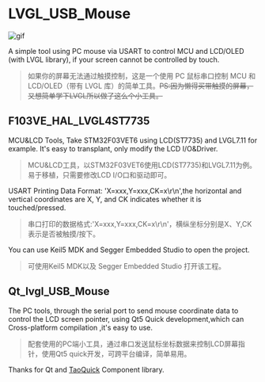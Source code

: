 # LVGL_USB_Mouse
![gif](/Peek.gif)

A simple tool using PC mouse via USART to control MCU and LCD/OLED (with LVGL library), if your screen cannot be controlled by touch.
> 如果你的屏幕无法通过触摸控制，这是一个使用 PC 鼠标串口控制 MCU 和 LCD/OLED（带有 LVGL 库）的简单工具。~~PS:因为懒得买带触摸的屏幕，又想简单学下LVGL所以做了这么个小工具。~~

## F103VE_HAL_LVGL4ST7735

MCU&LCD Tools, Take STM32F03VET6 using LCD(ST7735) and LVGL7.11 for example.
It's easy to transplant, only modify the LCD I/O&Driver.
> MCU&LCD工具，以STM32F03VET6使用LCD(ST7735)和LVGL7.11为例。
> 易于移植，只需要修改LCD I/O口和驱动即可。

USART Printing Data Format: 'X=xxx,Y=xxx,CK=x\r\n',the horizontal and vertical coordinates are X, Y, and CK indicates whether it is touched/pressed.
> 串口打印的数据格式:'X=xxx,Y=xxx,CK=x\r\n'，横纵坐标分别是X、Y,CK表示是否被触摸/按下。

You can use Keil5 MDK and Segger Embedded Studio to open the project.
> 可使用Keil5 MDK以及 Segger Embedded Studio 打开该工程。

## Qt_lvgl_USB_Mouse
The PC tools, through the serial port to send mouse coordinate data to control the LCD screen pointer, using Qt5 Quick development,which can Cross-platform compilation ,it's easy to use.
> 配套使用的PC端小工具，通过串口发送鼠标坐标数据来控制LCD屏幕指针，使用Qt5 quick开发，可跨平台编译，简单易用。

Thanks for Qt and [TaoQuick](https://github.com/jaredtao/taoquick) Component library.
